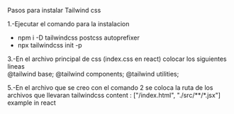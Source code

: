 Pasos para instalar Tailwind css

1.-Ejecutar el comando para la instalacion 
<ul>
  <li>npm i -D tailwindcss postcss autoprefixer</li>
  <li>npx tailwindcss init -p</li>
</ul>
3.-En el archivo principal de css (index.css en react) colocar los siguientes lineas 
<br>
@tailwind base;
@tailwind components;
@tailwind utilities;

5.-En el archivo que se creo con el comando 2 se coloca la ruta de los archivos que llevaran tailwindcss
content : ["/index.html", "./src/**/*.jsx"] example in react
